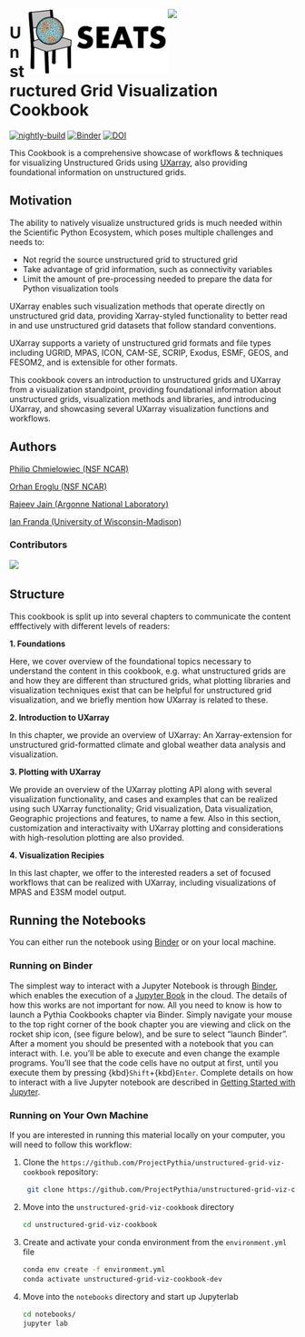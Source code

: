 <p align="center">
  <img style="float: right;" src="https://raijin.ucar.edu/_static/images/logos/ProjectRaijin_Logo.png" width="225" />
  <img style="float: right;" src="https://raw.githubusercontent.com/ProjectPythia/unstructured-grid-viz-cookbook/main/notebooks/images/logos/SEATSLogoTransparent.png" width="250" />
</p>

# Unstructured Grid Visualization Cookbook

[![nightly-build](https://github.com/ProjectPythia/unstructured-grid-viz-cookbook/actions/workflows/nightly-build.yaml/badge.svg)](https://github.com/ProjectPythia/unstructured-grid-viz-cookbook/actions/workflows/nightly-build.yaml)
[![Binder](https://binder.projectpythia.org/badge_logo.svg)](https://binder.projectpythia.org/v2/gh/ProjectPythia/unstructured-grid-viz-cookbook.git/main?labpath=notebooks)
[![DOI](https://zenodo.org/badge/DOI/10.5281/zenodo.10403389.svg)](https://doi.org/10.5281/zenodo.10403389)

This Cookbook is a comprehensive showcase of workflows & techniques for visualizing Unstructured Grids using [UXarray](https://uxarray.readthedocs.io/),
also providing foundational information on unstructured grids.

## Motivation

The ability to natively visualize unstructured grids is much needed within the Scientific Python Ecosystem,
which poses multiple challenges and needs to:

- Not regrid the source unstructured grid to structured grid
- Take advantage of grid information, such as connectivity variables
- Limit the amount of pre-processing needed to prepare the data for Python visualization tools

UXarray enables such visualization methods that operate directly on unstructured grid data, providing
Xarray-styled functionality to better read in and use unstructured grid datasets that follow standard
conventions.

UXarray supports a variety of unstructured grid formats and file types including UGRID, MPAS, ICON, CAM-SE,
SCRIP, Exodus, ESMF, GEOS, and FESOM2, and is extensible for other formats.

This cookbook covers an introduction to unstructured grids and UXarray from a visualization standpoint,
providing foundational information about unstructured grids, visualization methods and libraries, and
introducing UXarray, and showcasing several UXarray visualization functions and workflows.

## Authors

[Philip Chmielowiec (NSF NCAR)](https://github.com/philipc2)

[Orhan Eroglu (NSF NCAR)](https://github.com/erogluorhan)

[Rajeev Jain (Argonne National Laboratory)](https://github.com/rajeeja)

[Ian Franda (University of Wisconsin-Madison)](https://github.com/ifranda)

### Contributors

<a href="https://github.com/ProjectPythia/unstructured-grid-viz-cookbook/graphs/contributors">
  <img src="https://contrib.rocks/image?repo=ProjectPythia/unstructured-grid-viz-cookbook" />
</a>

## Structure

This cookbook is split up into several chapters to communicate the content efffectively with different
levels of readers:

**1. Foundations**

Here, we cover overview of the foundational topics necessary to understand the content in this cookbook,
e.g. what unstructured grids are and how they are different than structured grids, what plotting libraries
and visualization techniques exist that can be helpful for unstructured grid visualization, and we briefly
mention how UXarray is related to these.

**2. Introduction to UXarray**

In this chapter, we provide an overview of UXarray: An Xarray-extension for unstructured grid-formatted
climate and global weather data analysis and visualization.

**3. Plotting with UXarray**

We provide an overview of the UXarray plotting API along with several visualization functionality, and cases
and examples that can be realized using such UXarray functionality; Grid visualization, Data visualization,
Geographic projections and features, to name a few. Also in this section, customization and interactivaity
with UXarray plotting and considerations with high-resolution plotting are also provided.

**4. Visualization Recipies**

In this last chapter, we offer to the interested readers a set of focused workflows that can be realized
with UXarray, including visualizations of MPAS and E3SM model output.

## Running the Notebooks

You can either run the notebook using [Binder](https://binder.projectpythia.org/) or on your local machine.

### Running on Binder

The simplest way to interact with a Jupyter Notebook is through
[Binder](https://binder.projectpythia.org/), which enables the execution of a
[Jupyter Book](https://jupyterbook.org) in the cloud. The details of how this works are not
important for now. All you need to know is how to launch a Pythia
Cookbooks chapter via Binder. Simply navigate your mouse to
the top right corner of the book chapter you are viewing and click
on the rocket ship icon, (see figure below), and be sure to select
“launch Binder”. After a moment you should be presented with a
notebook that you can interact with. I.e. you’ll be able to execute
and even change the example programs. You’ll see that the code cells
have no output at first, until you execute them by pressing
{kbd}`Shift`\+{kbd}`Enter`. Complete details on how to interact with
a live Jupyter notebook are described in [Getting Started with
Jupyter](https://foundations.projectpythia.org/foundations/getting-started-jupyter.html).

### Running on Your Own Machine

If you are interested in running this material locally on your computer, you will need to follow this workflow:

1. Clone the `https://github.com/ProjectPythia/unstructured-grid-viz-cookbook` repository:

   ```bash
    git clone https://github.com/ProjectPythia/unstructured-grid-viz-cookbook.git
   ```

1. Move into the `unstructured-grid-viz-cookbook` directory
   ```bash
   cd unstructured-grid-viz-cookbook
   ```
1. Create and activate your conda environment from the `environment.yml` file
   ```bash
   conda env create -f environment.yml
   conda activate unstructured-grid-viz-cookbook-dev
   ```
1. Move into the `notebooks` directory and start up Jupyterlab
   ```bash
   cd notebooks/
   jupyter lab
   ```
